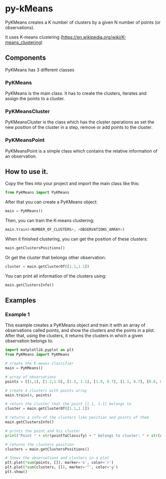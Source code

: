 # py-kMeans
PyKMeans creates a K number of clusters by a given N number of points (or observations).

It uses K-means clustering (https://en.wikipedia.org/wiki/K-means_clustering)

## Components
PyKMeans has 3 different classes

### PyKMeans
PyKMeans is the main class. It has to create the clusters, iterates and assign the points to a cluster.

### PyKMeansCluster
PyKMeansCluster is the class which has the cluster operations as set the new position of the cluster in a step, remove or add points to the cluster.

### PyKMeansPoint
PyKMeansPoint is a simple class which contains the relative information of an observation.

## How to use it.
Copy the files into your project and import the main class like this:
```python
from PyKMeans import PyKMeans
```

After that you can create a PyKMeans object:
```python
main = PyKMeans()
```

Then, you can train the K-means clustering:
```python
main.train(<NUMBER_OF_CLUSTERS>, <OBSERVATIONS_ARRAY>)
```

When it finished clustering, you can get the position of these clusters:
```python
main.getClustersPositions()
```

Or get the cluster that belongs other observation:
```python
cluster = main.getClusterOf([1.1,1.1])
```

You can print all information of the clusters using:
```python
main.getClustersInfo()
```

## Examples
### Example 1
This example creates a PyKMeans object and train it with an array of observations called points, and show the clusters and the points in a plot. After that, using the clusters, it returns the clusters in which a given observation belongs to.
```python
import matplotlib.pyplot as plt
from PyKMeans import PyKMeans

# create the K-means classifier
main = PyKMeans()

# array of observations
points = [[1,1], [1.2,1.0], [1.3, 1.1], [1.8, 0.7], [1.1, 0.7], [0.8, 0.7], [3,3], [3.1,3.0], [3.0,3.1], [3.2,3.7], [2.9,3.4], [9.7,11], [10,10], [10.5,10.7], [10.2,10.1], [-4,-3], [-4,-4.5], [-3,-4.5], [-3,-3.7]]

# create 4 clusters with points array
main.train(4, points)

# return the cluster that the point [1.1, 1.1] belongs to
cluster = main.getClusterOf([1.1,1.1])

# returns a info of the clusters like position and points of them
main.getClustersInfo()

# prints the point and his cluster
print("Point " + str(pointToClassify) + " belongs to cluster: " + str(cluster.getPosition()))

# returns the clusters position
clusters = main.getClustersPositions()

# Shows the observations and clusters in a plot
plt.plot(*sum(points, []), marker='o', color='r')
plt.plot(*sum(clusters, []), marker='^', color='g')
plt.show()
```
